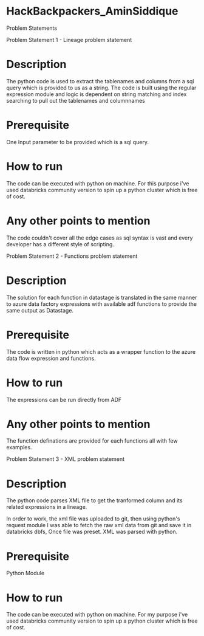 # HackBackpackers_AminSiddique

Problem Statements

 

Problem Statement 1 - Lineage problem statement

# Description

The python code is used to extract the tablenames and columns from a sql query which is provided to us as a string. 
The code is built using the regular expression module and logic is dependent on string matching and index searching to pull out the tablenames and columnnames



# Prerequisite

One Input parameter to be provided which is a sql query.

 

# How to run

The code can be executed with python on machine. For this purpose i've used databricks community version to spin up a python cluster which is free of cost.
 

# Any other points to mention

The code couldn't cover all the edge cases as sql syntax is vast and every developer has a different style of scripting. 

 

Problem Statement 2 - Functions problem statement

# Description

The solution for each function in datastage is translated in the same manner to azure data factory expressions with available adf functions to provide the same output as Datastage.

 

# Prerequisite

The code is written in python which acts as a wrapper function to the azure data flow expression and functions.
  

# How to run

The expressions can be run directly from ADF


# Any other points to mention

The function definations are provided for each functions all with few examples.

 

Problem Statement 3 - XML problem statement

# Description

The python code parses XML file to get the tranformed column and its related expressions in a lineage.

In order to work, the xml file was uploaded to git, then using python's request module I was able to fetch the raw xml data from git and save it in databricks dbfs, Once file was preset. XML was parsed with python.
 

# Prerequisite

Python Module

  
# How to run

The code can be executed with python on machine. For my purpose i've used databricks community version to spin up a python cluster which is free of cost.
 

